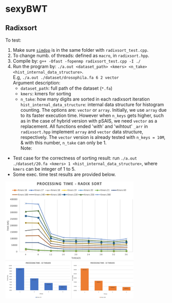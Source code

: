 # sexyBWT

## Radixsort
To test: 
1. Make sure [`simdpp`](https://github.com/p12tic/libsimdpp) is in the same folder with `radixsort_test.cpp`.
2. To change numb. of threads: defined as `macro`, in `radixsort.hpp`.
3. Compile by:  `g++ -Ofast -fopenmp radixsort_test.cpp -I ./`
4. Run the program by: `./a.out <dataset_path> <kmers> <n_take> <hist_internal_data_structure>`. 
   <br>E.g, `./a.out ./dataset/drosophila.fa 6 2 vector`<br>
	Argument description:<br>
	* `dataset_path`: full path of the dataset (`*.fa`)
	* `kmers`: kmers for sorting
	* `n_take`: how many digits are sorted in each radixsort iteration
	`hist_internal_data_structure`: internal data structure for histogram counting. The options are: `vector` or `array`. Initially, we use `array` due to its faster execution time. However when `n_keys` gets higher, such as in the case of hybrid version with pSAIS, we need `vector` as a replacement. All functions ended 'with' and 'wihtout' `_arr` in `radixsort.hpp` implement `array` and `vector` data structure, respectively. The `vector` version is already tested with `n_keys = 10M`, & with this number, `n_take` can only be 1.<br>
Note:<br>
* Test case for the correctness of sorting result: run `./a.out ./dataset/20.fa <kmers> 1 <hist_internal_data_structure>`, where `kmers` can be integer of 1 to 5.
* Some exec. time test results are provided below.
<img src="./imgs/time-exec_vs_n-threads_with-n_take3-16cores-machine.JPG" alt="timevsthreads" width="400"/>
<img src="./imgs/time-exec_vs_n_take_in-16cores-machine.JPG" alt="timevsntake" width="400"/>
